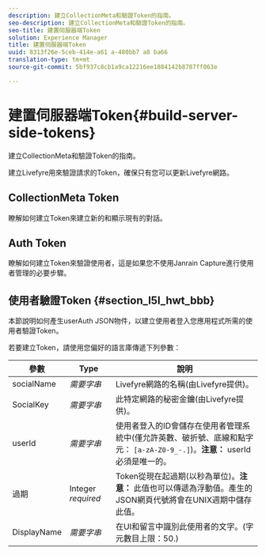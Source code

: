 ```yaml
---
description: 建立CollectionMeta和驗證Token的指南。
seo-description: 建立CollectionMeta和驗證Token的指南。
seo-title: 建置伺服器端Token
solution: Experience Manager
title: 建置伺服器端Token
uuid: 8313f26e-5ceb-414e-a61 a-480bb7 a8 ba66
translation-type: tm+mt
source-git-commit: 5bf937c8cb1a9ca12216ee1884142b8787ff063e

---
```



# 建置伺服器端Token{#build-server-side-tokens}

建立CollectionMeta和驗證Token的指南。

建立Livefyre用來驗證請求的Token，確保只有您可以更新Livefyre網路。

## CollectionMeta Token

瞭解如何建立Token來建立新的和顯示現有的對話。

## Auth Token

瞭解如何建立Token來驗證使用者，這是如果您不使用Janrain Capture進行使用者管理的必要步驟。

## 使用者驗證Token {#section_l5l_hwt_bbb}

本節說明如何產生userAuth JSON物件，以建立使用者登入您應用程式所需的使用者驗證Token。

若要建立Token，請使用您偏好的語言庫傳遞下列參數：

| 參數 | Type | 說明 |
|---|---|---|
| socialName | *需要字串* | Livefyre網路的名稱(由Livefyre提供)。 |
| SocialKey | *需要字串* | 此特定網路的秘密金鑰(由Livefyre提供)。 |
| userId | *需要字串* | 使用者登入的ID會儲存在使用者管理系統中(僅允許英數、破折號、底線和點字元： `[a-zA-Z0-9_-.]`)。**注意：** userId必須是唯一的。 |
| 過期 | Integer *required* | Token從現在起過期(以秒為單位)。**注意：** 此值也可以傳遞為浮動值。產生的JSON網頁代號將會在UNIX週期中儲存此值。 |
| DisplayName | *需要字串* | 在UI和留言中識別此使用者的文字。(字元數目上限：50.) |


